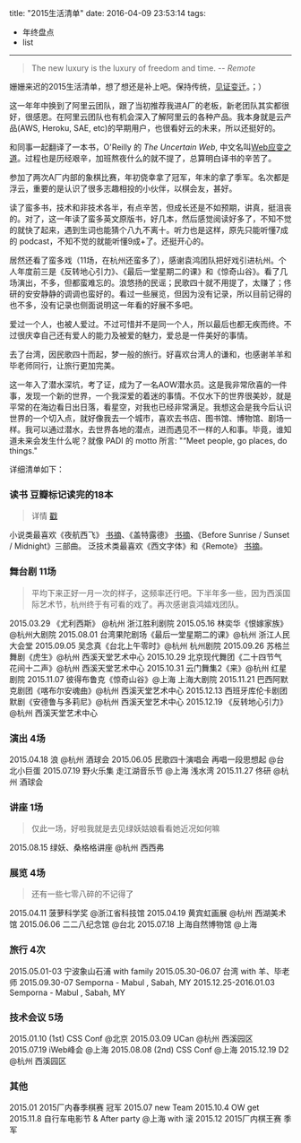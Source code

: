 title: "2015生活清单"
date: 2016-04-09 23:53:14
tags:
- 年终盘点
- list
---

> The new luxury is the luxury of freedom and time. -- *Remote*

姗姗来迟的2015生活清单，想了想还是补上吧。保持传统，[见证变迁](/tags/list/)。；）

这一年年中换到了阿里云团队，跟了当初推荐我进A厂的老板，新老团队其实都很好，很感恩。在阿里云团队也有机会深入了解阿里云的各种产品。我本身就是云产品(AWS, Heroku, SAE, etc)的早期用户，也很看好云的未来，所以还挺好的。

和同事一起翻译了一本书，O'Reilly 的 *The Uncertain Web*, 中文名叫[Web应变之道](https://book.douban.com/subject/26708972/)。过程也是历经艰辛，加班熬夜什么的就不提了，总算明白译书的辛苦了。<!-- 所以可能接下来不短的时间内不会再做译书这样的傻事了，除非有特别感兴趣的选题，而我又恰好有闲。毕竟时间精力有限，要做的事学的技术又太多。 -->

参加了两次A厂内部的象棋比赛，年初侥幸拿了冠军，年末的拿了季军。名次都是浮云，重要的是认识了很多志趣相投的小伙伴，以棋会友，甚好。

读了蛮多书，技术和非技术各半，有点辛苦，但成长还是不如预期，讲真，挺沮丧的。对了，这一年读了蛮多英文原版书，好几本，然后感觉阅读好多了，不知不觉的就快了起来，遇到生词也能猜个八九不离十。听力也是这样，原先只能听懂7成的 podcast，不知不觉的就能听懂9成+了。还挺开心的。

居然还看了蛮多戏（11场，在杭州还蛮多了），感谢袁鸿团队把好戏引进杭州。个人年度前三是《反转地心引力》、《最后一堂星期二的课》和《惊奇山谷》。看了几场演出，不多，但都蛮难忘的。浪悠扬的民谣；民歌四十就不用提了，太赚了；佟研的安安静静的调调也蛮好的。看过一些展览，但因为没有记录，所以目前记得的也不多，没有记录也侧面说明这一年看的好展不多吧。

爱过一个人，也被人爱过。不过可惜并不是同一个人，所以最后也都无疾而终。不过很庆幸自己还有爱人的能力及被爱的魅力，爱总是一件美好的事情。

去了台湾，因民歌四十而起，梦一般的旅行。好喜欢台湾人的谦和，也感谢羊羊和毕老师同行，让旅行更加完美。

这一年入了潜水深坑，考了证，成为了一名AOW潜水员。这是我非常欣喜的一件事，发现一个新的世界，一个我深爱的着迷的事情。不仅水下的世界很美妙，就是平常的在海边看日出日落，看星空，对我也已经非常满足。我想这会是我今后认识世界的一个切入点，就好像我去一个城市，喜欢去书店、图书馆、博物馆、剧场一样。我可以通过潜水，去世界各地的潜点，进而遇见不一样的人和事。毕竟，谁知道未来会发生什么呢？就像 PADI 的 motto 所言: "“Meet people, go places, do things."

详细清单如下：

<!-- more -->

### 读书 豆瓣标记读完的18本
> 详情 [戳](http://readingtaste.com/user/2153328/stat/books)

小说类最喜欢《夜航西飞》 [书摘](https://book.douban.com/people/wileam/annotation/22883503/)、《盖特露德》 [书摘](https://book.douban.com/people/wileam/annotation/3578471/)、《Before Sunrise / Sunset / Midnight》三部曲。
泛技术类最喜欢《西文字体》和《Remote》 [书摘](https://book.douban.com/people/wileam/annotation/21362627/)。

### 舞台剧 11场
> 平均下来正好一月一次的样子，这频率还行吧。下半年多一些，因为西溪国际艺术节，杭州终于有可看的戏了。再次感谢袁鸿嬉戏团队。

2015.03.29 《尤利西斯》 @杭州 浙江胜利剧院
2015.05.16 林奕华《恨嫁家族》@杭州大剧院
2015.08.01 台湾果陀剧场《最后一堂星期二的课》@杭州 浙江人民大会堂
2015.09.05 吴念真《台北上午零时》@杭州 杭州剧院
2015.09.26 苏格兰舞剧《虎生》@杭州 西溪天堂艺术中心
2015.10.29 北京现代舞团《二十四节气 花间十二声》@杭州 西溪天堂艺术中心
2015.10.31 云门舞集2《来》@杭州 红星剧院
2015.11.07 彼得布鲁克《惊奇山谷》@上海 上海大剧院
2015.11.21 巴西阿默克剧团《喀布尔安魂曲》@杭州 西溪天堂艺术中心
2015.12.13 西班牙库伦卡剧团默剧《安德鲁与多莉尼》@杭州 西溪天堂艺术中心
2015.12.19 《反转地心引力》@杭州 西溪天堂艺术中心

### 演出 4场
2015.04.18 浪 @杭州 酒球会
2015.06.05 民歌四十演唱会 再唱一段思想起 @台北小巨蛋
2015.07.19 野火乐集 走江湖音乐节 @上海 浅水湾
2015.11.27 佟研 @杭州 酒球会

### 讲座 1场
> 仅此一场，好啦我就是去见绿妖姑娘看看她近况如何嘛

2015.08.15 绿妖、桑格格讲座 @杭州 西西弗

### 展览 4场
> 还有一些七零八碎的不记得了

2015.04.11 菠萝科学奖 @浙江省科技馆
2015.04.19 黄宾虹画展 @杭州 西湖美术馆
2015.06.06 二二八纪念馆 @台北
2015.07.18 上海自然博物馆 @上海

### 旅行 4次
2015.05.01-03 宁波象山石浦 with family
2015.05.30-06.07 台湾 with 羊、毕老师
2015.09.30-07 Semporna - Mabul , Sabah, MY
2015.12.25-2016.01.03 Semporna - Mabul , Sabah, MY

### 技术会议 5场
2015.01.10 (1st) CSS Conf @北京
2015.03.09 UCan @杭州 西溪园区<!-- 2015.05.08 阿里日 无障碍展台 @杭州 西溪园区 -->
2015.07.19 iWeb峰会 @上海
2015.08.08 (2nd) CSS Conf @上海
2015.12.19 D2 @杭州 西溪园区

### 其他
2015.01 2015厂内春季棋赛 冠军
2015.07 new Team
2015.10.4 OW get
2015.11.8 自行车电影节 & After party @上海 with 滚
2015.12 2015厂内棋王赛 季军